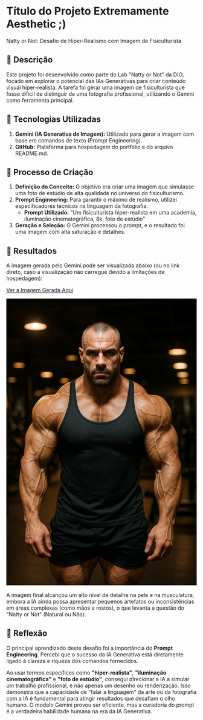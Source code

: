 # Título do Projeto Extremamente Aesthetic ;)
Natty or Not: Desafio de Hiper-Realismo com Imagem de Fisiculturista

## 📒 Descrição
Este projeto foi desenvolvido como parte do Lab "Natty or Not" da DIO, focado em explorar o potencial das IAs Generativas para criar conteúdo visual hiper-realista. A tarefa foi gerar uma imagem de fisiculturista que fosse difícil de distinguir de uma fotografia profissional, utilizando o Gemini como ferramenta principal.

## 🤖 Tecnologias Utilizadas
1. **Gemini (IA Generativa de Imagem):** Utilizado para gerar a imagem com base em comandos de texto (Prompt Engineering).
2. **GitHub:** Plataforma para hospedagem do portfólio e do arquivo README.md.

## 🧐 Processo de Criação
1. **Definição do Conceito:** O objetivo era criar uma imagem que simulasse uma foto de estúdio de alta qualidade no universo do fisiculturismo.
2. **Prompt Engineering:** Para garantir o máximo de realismo, utilizei especificadores técnicos na linguagem da fotografia.
   * **Prompt Utilizado:** "Um fisiculturista hiper-realista em uma academia, iluminação cinematográfica, 8k, foto de estúdio"
3. **Geração e Seleção:** O Gemini processou o prompt, e o resultado foi uma imagem com alta saturação e detalhes.

## 🚀 Resultados

A imagem gerada pelo Gemini pode ser visualizada abaixo (ou no link direto, caso a visualização não carregue devido a limitações de hospedagem):

[Ver a Imagem Gerada Aqui](COLE_O_LINK_PÚBLICO_DA_IMAGEM_AQUI)

![Fisiculturista Gerado por IA](fisurealista.png)

A imagem final alcançou um alto nível de detalhe na pele e na musculatura, embora a IA ainda possa apresentar pequenos artefatos ou inconsistências em áreas complexas (como mãos e rostos), o que levanta a questão do "Natty or Not" (Natural ou Não).

## 💭 Reflexão
O principal aprendizado deste desafio foi a importância do **Prompt Engineering**. Percebi que o sucesso da IA Generativa está diretamente ligado à clareza e riqueza dos comandos fornecidos.

Ao usar termos específicos como **"hiper-realista"**, **"iluminação cinematográfica"** e **"foto de estúdio"**, consegui direcionar a IA a simular um trabalho profissional, e não apenas um desenho ou renderização. Isso demonstra que a capacidade de "falar a linguagem" da arte ou da fotografia com a IA é fundamental para atingir resultados que desafiam o olho humano. O modelo Gemini provou ser eficiente, mas a curadoria do prompt é a verdadeira habilidade humana na era da IA Generativa.
